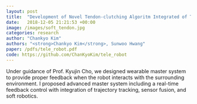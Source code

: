 ```yaml
---
layout: post
title:  "Development of Novel Tendon-clutching Algoritm Integrated of Trajectory Tracking and Feedback Control in Soft Teleoperation Glove"
date:   2018-12-05 21:21:53 +00:00
image: /images/soft_tendon.jpg
categories: research
author: "Chankyo Kim"
authors: "<strong>Chankyo Kim</strong>, Sunwoo Hwang"
paper: /pdfs/tele_robot.pdf
code: https://github.com/ChanKyoKim/tele_robot
---
```

Under guidance of Prof. Kyujin Cho, we designed wearable master system to provide proper feedback when the robot interacts with the surrounding environment. I proposed advanced master system including a real-time feedback control with integration of trajectory tracking, sensor fusion, and soft robotics. 
